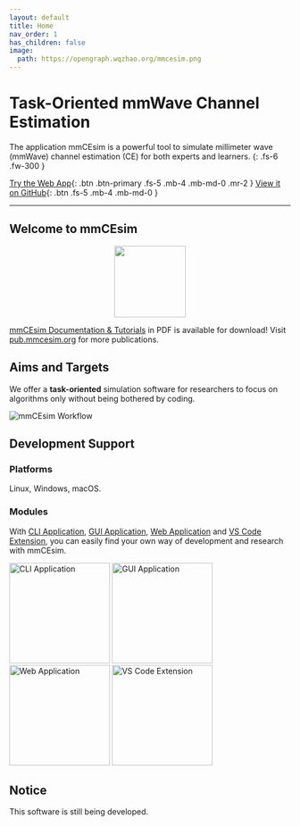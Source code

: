 ```yaml
---
layout: default
title: Home
nav_order: 1
has_children: false
image:
  path: https://opengraph.wqzhao.org/mmcesim.png
---
```


# Task-Oriented mmWave Channel Estimation
The application mmCEsim is a powerful tool to simulate millimeter wave (mmWave) channel estimation (CE) for both experts and learners.
{: .fs-6 .fw-300 }

[Try the Web App](https://app.mmcesim.org){: .btn .btn-primary .fs-5 .mb-4 .mb-md-0 .mr-2 }
[View it on GitHub](https://github.com/mmcesim){: .btn .fs-5 .mb-4 .mb-md-0 }

***

## Welcome to mmCEsim

<p align="center">
  <img src="https://img.mmcesim.org/badge/mmCEsim_badge.png" height="128">
</p>

[mmCEsim Documentation & Tutorials](https://pub.mmcesim.org/mmCEsim-doc.pdf)
in PDF is available for download!
Visit [pub.mmcesim.org](https://pub.mmcesim.org) for more publications.

## Aims and Targets
We offer a **task-oriented** simulation software for researchers to focus on algorithms only
without being bothered by coding.

![mmCEsim Workflow](https://img.mmcesim.org/design/workflow.png)

## Development Support
### Platforms
Linux, Windows, macOS.

### Modules
With [CLI Application](https://github.com/mmcesim/mmcesim),
[GUI Application](https://github.com/mmcesim/mmcesim-gui),
[Web Application](https://app.mmcesim.org)
and [VS Code Extension](https://marketplace.visualstudio.com/items?itemName=mmcesim.mmcesim),
you can easily find your own way of development and research with mmCEsim.

<a href="https://github.com/mmcesim/mmcesim" target="_blank"><img alt="CLI Application" src="https://img.mmcesim.org/module/CLI.png" width="180"></a>
<a href="https://github.com/mmcesim/mmcesim-gui" target="_blank"><img alt="GUI Application" src="https://img.mmcesim.org/module/GUI.png" width="180"></a>
<a href="https://app.mmcesim.org" target="_blank"><img alt="Web Application" src="https://img.mmcesim.org/module/Web.png" width="180"></a>
<a href="https://marketplace.visualstudio.com/items?itemName=mmcesim.mmcesim" target="_blank"><img alt="VS Code Extension" src="https://img.mmcesim.org/module/VSCode.png" width="180"></a>

## Notice
This software is still being developed.

<div itemscope itemtype="https://schema.org/WebSite">
  <meta itemprop="url" content="https://mmcesim.org"/>
  <meta itemprop="name" content="mmCEsim"/>
</div>
